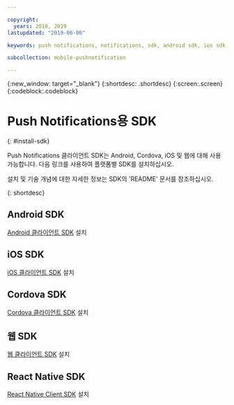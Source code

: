 ```yaml
---

copyright:
  years: 2018, 2019
lastupdated: "2019-06-06"

keywords: push notifications, notifications, sdk, android sdk, ios sdk, cordova sdk, web sdk, react native sdk

subcollection: mobile-pushnotification

---
```


{:new_window: target="_blank"}
{:shortdesc: .shortdesc}
{:screen:.screen}
{:codeblock:.codeblock}

# Push Notifications용 SDK
{: #install-sdk}

Push Notifications 클라이언트 SDK는 Android, Cordova, iOS 및 웹에 대해 사용 가능합니다. 다음 링크를 사용하여 플랫폼별 SDK를 설치하십시오.

설치 및 기술 개념에 대한 자세한 정보는 SDK의 'README' 문서를 참조하십시오.

{: shortdesc}

## Android SDK
[Android 클라이언트 SDK](https://github.com/ibm-bluemix-mobile-services/bms-clientsdk-android-push) 설치

## iOS SDK
[iOS 클라이언트 SDK](https://github.com/ibm-bluemix-mobile-services/bms-clientsdk-swift-push) 설치

## Cordova SDK
[Cordova 클라이언트 SDK](https://github.com/ibm-bluemix-mobile-services/bms-clientsdk-cordova-plugin-push) 설치

## 웹 SDK
[웹 클라이언트 SDK](https://github.com/ibm-bluemix-mobile-services/bms-clientsdk-javascript-webpush) 설치

## React Native SDK
[React Native Client SDK](https://github.com/ibm-bluemix-mobile-services/bms-push-react-native) 설치
   
